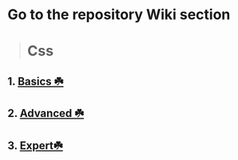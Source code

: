# Go to the repository Wiki section
> # Css
## 1. [Basics ☘️](https://github.com/henbarlevi/Styling-Wiki/wiki/Basics)
## 2. [Advanced ☘️](https://github.com/henbarlevi/Styling-Wiki/wiki/Advanced)
## 3. [Expert☘️](https://github.com/henbarlevi/Styling-Wiki/wiki/expert)
